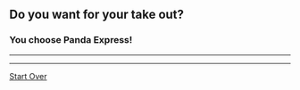 ## Do you want for your take out?
### You choose Panda Express!
---

---
[Start Over](../cooking-food.md)
